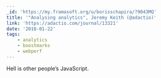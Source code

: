 ```yaml
---
_id: 'https://my.framasoft.org/u/borisschapira/?9043MQ'
title: '"Analysing analytics", Jeremy Keith (@adactio)'
link: 'https://adactio.com/journal/13321'
date: '2018-01-22'
tags:
    - analytics
    - boostmarks
    - webperf
---
```


<div class="markdown"><p>Hell is other people’s JavaScript.
</p></div>
